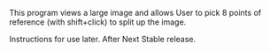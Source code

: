 This program views a large image and allows User to pick 8 points of reference (with shift+click) to split up the image.

Instructions for use later. After Next Stable release.
